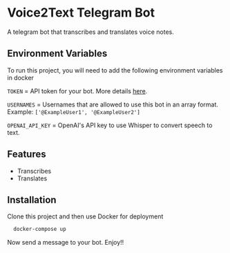 
# Voice2Text Telegram Bot

A telegram bot that transcribes and translates voice notes. 


## Environment Variables

To run this project, you will need to add the following environment variables in docker

`TOKEN` = API token for your bot. More details [here](https://core.telegram.org/bots/tutorial).

`USERNAMES` = Usernames that are allowed to use this bot in an array format. Example: `['@ExampleUser1', '@ExampleUser2']`

`OPENAI_API_KEY` = OpenAI's API key to use Whisper to convert speech to text.


## Features

- Transcribes
- Translates

## Installation

Clone this project and then use Docker for deployment

```bash
  docker-compose up
```

Now send a message to your bot. Enjoy!!
